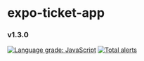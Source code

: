 # expo-ticket-app

### v1.3.0
[![Language grade: JavaScript](https://img.shields.io/lgtm/grade/javascript/g/victorbalssa/expo-ticket-app.svg?logo=lgtm&logoWidth=18)](https://lgtm.com/projects/g/victorbalssa/expo-ticket-app/context:javascript)
[![Total alerts](https://img.shields.io/lgtm/alerts/g/victorbalssa/expo-ticket-app.svg?logo=lgtm&logoWidth=18)](https://lgtm.com/projects/g/victorbalssa/expo-ticket-app/alerts/)
